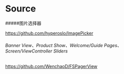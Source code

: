 # Source

#####图片选择器

https://github.com/hyperoslo/ImagePicker

###### Banner View、Product Show、Welcome/Guide Pages、Screen/ViewController Sliders

https://github.com/WenchaoD/FSPagerView
